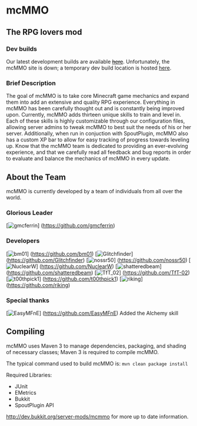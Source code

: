 # mcMMO
## The RPG lovers mod

### Dev builds
Our latest development builds are available ~~[here](http://ci.mcmmo.info)~~. Unfortunately, the mcMMO site is down; a temporary dev build location is hosted [here](http://ci.ecocitycraft.com/job/mcMMO/).

### Brief Description
The goal of mcMMO is to take core Minecraft game mechanics and expand them into add an extensive and quality RPG experience. Everything in mcMMO has been carefully thought out and is constantly being improved upon. Currently, mcMMO adds thirteen unique skills to train and level in. Each of these skills is highly customizable through our configuration files, allowing server admins to tweak mcMMO to best suit the needs of his or her server. Additionally, when run in conjuction with SpoutPlugin, mcMMO also has a custom XP bar to allow for easy tracking of progress towards leveling up. Know that the mcMMO team is dedicated to providing an ever-evolving experience, and that we carefully read all feedback and bug reports in order to evaluate and balance the mechanics of mcMMO in every update.

## About the Team

mcMMO is currently developed by a team of individuals from all over the world.
### Glorious Leader
[![gmcferrin](http://www.gravatar.com/avatar/b64c52daf25d206b27650788b5813b7b.png)]
(https://github.com/gmcferrin)

### Developers
[![bm01](http://www.gravatar.com/avatar/ec8146f5358177f12e9a252271bbc391.png)]
(https://github.com/bm01)
[![Glitchfinder](http://www.gravatar.com/avatar/5aa4cce22f72ae9c002ecec30f061d00.png)]
(https://github.com/Glitchfinder)
[![nossr50](http://www.gravatar.com/avatar/f2ee41eedfd645fb4a3a2c8f6cb1b18c.png)]
(https://github.com/nossr50)
[![NuclearW](http://www.gravatar.com/avatar/90926bdcf1c8a75918df5ea5fa801ce6.png)]
(https://github.com/NuclearW)
[![shatteredbeam](http://www.gravatar.com/avatar/cad3b5d7d39cf5387afb87f494389610.png)]
(https://github.com/shatteredbeam)
[![TfT_02](http://www.gravatar.com/avatar/b8914f9970e1f6ffd5281ce4770e20a7.png)]
(https://github.com/TfT-02)
[![t00thpick1](http://www.gravatar.com/avatar/ee23c7794a0c40120c3474287c7bce06.png)]
(https://github.com/t00thpick1)
[![riking](https://1.gravatar.com/avatar/aca9f37e569ac3a63929920035a91ba4.png)]
(https://github.com/riking)

### Special thanks
[![EasyMFnE](https://www.gravatar.com/avatar/99c9a1fa3bbf957791ceac7b45daadb0.png)]
(https://github.com/EasyMFnE)
Added the Alchemy skill

## Compiling

mcMMO uses Maven 3 to manage dependencies, packaging, and shading of necessary classes; Maven 3 is required to compile mcMMO.

The typical command used to build mcMMO is: `mvn clean package install`

Required Libraries:
* JUnit
* EMetrics
* Bukkit
* SpoutPlugin API

http://dev.bukkit.org/server-mods/mcmmo for more up to date information.
